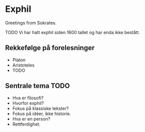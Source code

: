 Exphil
======
Greetings from Sokrates.

TODO
Vi har hatt exphil siden 1600 tallet og har enda ikke bestått.

Rekkefølge på forelesninger
---------------------------
 - Platon
 - Aristoteles
 - TODO

Sentrale tema TODO
-------------
 - Hva er filosofi?
 - Hvorfor exphil?
 - Fokus på klassiske tekster?
 - Fokus på idéer, ikke historie.
 - Hva er en person?
 - Rettferdighet.
